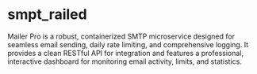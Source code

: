 # smpt_railed
Mailer Pro is a robust, containerized SMTP microservice designed for seamless email sending, daily rate limiting, and comprehensive logging. It provides a clean RESTful API for integration and features a professional, interactive dashboard for monitoring email activity, limits, and statistics.

